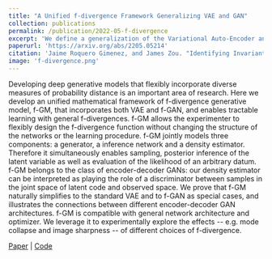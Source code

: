 ```yaml
---
title: "A Unified f-divergence Framework Generalizing VAE and GAN"
collection: publications
permalink: /publication/2022-05-f-divergence
excerpt: 'We define a generalization of the Variational Auto-Encoder and Generative Adversarial network by redefining the loss through f-divergences.'
paperurl: 'https://arxiv.org/abs/2205.05214'
citation: 'Jaime Roquero Gimenez, and James Zou. "Identifying Invariant Factors Across Multiple Environments with KL Regression." ArXiv pre-print.'
image: 'f-divergence.png'
---
```


Developing deep generative models that flexibly incorporate diverse measures of probability distance is an important area of research. Here we develop an unified mathematical framework of f-divergence generative model, f-GM, that incorporates both VAE and f-GAN, and enables tractable learning with general f-divergences. f-GM allows the experimenter to flexibly design the f-divergence function without changing the structure of the networks or the learning procedure. f-GM jointly models three components: a generator, a inference network and a density estimator. Therefore it simultaneously enables sampling, posterior inference of the latent variable as well as evaluation of the likelihood of an arbitrary datum. f-GM belongs to the class of encoder-decoder GANs: our density estimator can be interpreted as playing the role of a discriminator between samples in the joint space of latent code and observed space. We prove that f-GM naturally simplifies to the standard VAE and to f-GAN as special cases, and illustrates the connections between different encoder-decoder GAN architectures. f-GM is compatible with general network architecture and optimizer. We leverage it to experimentally explore the effects -- e.g. mode collapse and image sharpness -- of different choices of f-divergence.

[Paper](https://arxiv.org/abs/2205.05214) \| [Code](https://github.com/jroquerogimenez/Code_DGM)



